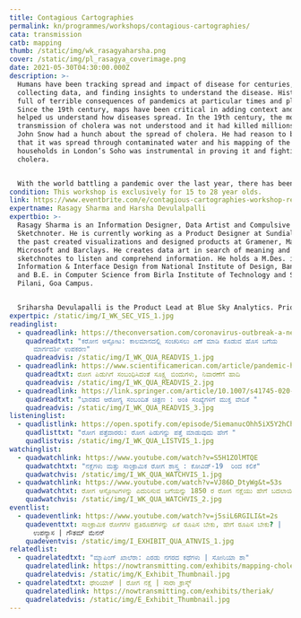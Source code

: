 ```yaml
---
title: Contagious Cartographies
permalink: kn/programmes/workshops/contagious-cartographies/
cata: transmission
catb: mapping
thumb: /static/img/wk_rasagyaharsha.png
cover: /static/img/pl_rasagya_coverimage.png
date: 2021-05-30T04:30:00.000Z
description: >-
  Humans have been tracking spread and impact of disease for centuries,
  collecting data, and finding insights to understand the disease. History is
  full of terrible consequences of pandemics at particular times and places.
  Since the 19th century, maps have been critical in adding context and have
  helped us understand how diseases spread. In the 19th century, the mode of
  transmission of cholera was not understood and it had killed millions already.
  John Snow had a hunch about the spread of cholera. He had reason to believe
  that it was spread through contaminated water and his mapping of the affected
  households in London’s Soho was instrumental in proving it and fighting
  cholera. 


  With the world battling a pandemic over the last year, there has been an increased interest in collecting and consuming data that can help one make sense of the impact of the disease on our world. This hands-on workshop will dive deeper into how maps in the past have helped us understand diseases, and how you can create an interactive map to explore & narrate stories about deadly diseases.
condition: This workshop is exclusively for 15 to 28 year olds.
link: https://www.eventbrite.com/e/contagious-cartographies-workshop-registration-151978346325
expertname: Rasagy Sharma and Harsha Devulalpalli
expertbio: >-
  Rasagy Sharma is an Information Designer, Data Artist and Compulsive
  Sketchnoter. He is currently working as a Product Designer at Sundial, and in
  the past created visualizations and designed products at Gramener, Mapbox,
  Microsoft and Barclays. He creates data art in search of meaning and uses
  sketchnotes to listen and comprehend information. He holds a M.Des. in
  Information & Interface Design from National Institute of Design, Bangalore
  and B.E. in Computer Science from Birla Institute of Technology and Science
  Pilani, Goa Campus. 


  Sriharsha Devulapalli is the Product Lead at Blue Sky Analytics. Prior to this, he was a data journalist with Mint. He also has worked with the Urban Design Lab, Small Media, and the Hyderabad Urban Lab. He enjoys cities, maps, long walks, and making people curious.
expertpic: /static/img/I_WK_SEC_VIS_1.jpg
readinglist:
  - quadreadlink: https://theconversation.com/coronavirus-outbreak-a-new-mapping-tool-that-lets-you-scroll-through-timeline-131422
    quadreadtxt: "ಕರೋನ ಆಸ್ಫೋಟ: ಕಾಲಮಾನದಲ್ಲಿ ಸಂಚರಿಸಲು ಎಣೆ ಮಾಡಿ ಕೊಡುವ ಹೊಸ ಬಗೆಯ
      ಮಾರ್ಗದರ್ಶಿ ಉಪಕರಣ"
    quadreadvis: /static/img/I_WK_QUA_READVIS_1.jpg
  - quadreadlink: https://www.scientificamerican.com/article/pandemic-hot-spots-map/
    quadreadtxt: ರೋಗ ಪಿಡುಗಿಗೆ ಸಂಬಂಧಿಸಿದಂತೆ ಸೂಕ್ಷ್ಮ ಬಿಂದುಗಳು, ನಿವಾರಣೆಗೆ ಹಾದಿ
    quadreadvis: /static/img/I_WK_QUA_READVIS_2.jpg
  - quadreadlink: https://link.springer.com/article/10.1007/s41745-020-00196-z
    quadreadtxt: "ಭಾರತದ ಆರೋಗ್ಯ ಸಂಬಂದಿತ ಚಿತ್ರಣ : ಅಂಕಿ ಸಂಖ್ಯೆಗಳಿಗೆ ಮುಕ್ತ ವೇದಿಕೆ "
    quadreadvis: /static/img/I_WK_QUA_READVIS_3.jpg
listeninglist:
  - quadlistlink: https://open.spotify.com/episode/5iemanucOhh5iX5Y2hChAH
    quadlisttxt: "ರೋಗ ಪತ್ತೆದಾರರು: ರೋಗ ಪಿಡುಗನ್ನು ಪತ್ತೆ ಮಾಡುವುದು ಹೇಗೆ "
    quadlistvis: /static/img/I_WK_QUA_LISTVIS_1.jpg
watchinglist:
  - quadwatchlink: https://www.youtube.com/watch?v=S5H1ZOlMTQE
    quadwatchtxt: "ನಕ್ಷೆಗಳು ಮತ್ತು ಸಾಂಕ್ರಾಮಿಕ ರೋಗ ಶಾಸ್ತ್ರ : ಕೋವಿಡ್-19‌  ರಿಂದ ಕಲಿಕೆ"
    quadwatchvis: /static/img/I_WK_QUA_WATCHVIS_1.jpg
  - quadwatchlink: https://www.youtube.com/watch?v=VJ86D_DtyWg&t=53s
    quadwatchtxt: ರೋಗ ಆಸ್ಫೋಟಗಳನ್ನು ಎದುರಿಸುವ ಬಗೆಯನ್ನು 1850 ರ ರೋಗ ನಕ್ಷೆಯು ಹೇಗೆ ಬದಲಾಯಿಸಿತು?
    quadwatchvis: /static/img/I_WK_QUA_WATCHVIS_2.jpg
eventlist:
  - quadeventlink: https://www.youtube.com/watch?v=j5siL6RGILI&t=2s
    quadeventtxt: ಸಾಂಕ್ರಾಮಿಕ ರೋಗಗಳ ಪ್ರತಿರೂಪಗಳನ್ನು ಏಕೆ ರೂಪಿಸ ಬೇಕು, ಹೇಗೆ ರೂಪಿಸ ಬೇಕು? |
      ಉಪನ್ಯಾಸ | ಗೌತಮ್‌ ಮೆನನ್‌
    quadeventvis: /static/img/I_EXHIBIT_QUA_ATNVIS_1.jpg
relatedlist:
  - quadrelatedtxt: "ಮ್ಯಾಪಿಂಗ್‌ ಖಾಲೆರಾ: ಎರಡು ನಗರದ ಕಥೆಗಳು | ಸೋನಿಯಾ ಶಾ"
    quadrelatedlink: https://nowtransmitting.com/exhibits/mapping-cholera/
    quadrelatedvis: /static/img/K_Exhibit_Thumbnail.jpg
  - quadrelatedtxt: ಥೇರಿಯಾಕ್‌ | ರೋಗ ನಕ್ಷೆ | ಸಾರಾ ಕ್ರಾಸ್ಕ್
    quadrelatedlink: https://nowtransmitting.com/exhibits/theriak/
    quadrelatedvis: /static/img/E_Exhibit_Thumbnail.jpg
---
```

